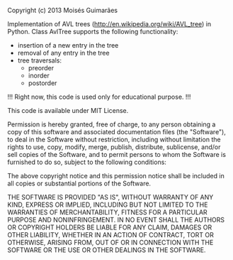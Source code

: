 Copyright (c) 2013 Moisés Guimarães

Implementation of AVL trees (http://en.wikipedia.org/wiki/AVL_tree) in Python.
Class AvlTree supports the following functionality:
 - insertion of a new entry in the tree
 - removal of any entry in the tree
 - tree traversals:
    - preorder
    - inorder
    - postorder

!!! Right now, this code is used only for educational purpose. !!!

This code is available under MIT License.

Permission is hereby granted, free of charge, to any person obtaining a copy
of this software and associated documentation files (the "Software"), to deal
in the Software without restriction, including without limitation the rights
to use, copy, modify, merge, publish, distribute, sublicense, and/or sell
copies of the Software, and to permit persons to whom the Software is
furnished to do so, subject to the following conditions:

The above copyright notice and this permission notice shall be included in
all copies or substantial portions of the Software.

THE SOFTWARE IS PROVIDED "AS IS", WITHOUT WARRANTY OF ANY KIND, EXPRESS OR
IMPLIED, INCLUDING BUT NOT LIMITED TO THE WARRANTIES OF MERCHANTABILITY,
FITNESS FOR A PARTICULAR PURPOSE AND NONINFRINGEMENT. IN NO EVENT SHALL THE
AUTHORS OR COPYRIGHT HOLDERS BE LIABLE FOR ANY CLAIM, DAMAGES OR OTHER
LIABILITY, WHETHER IN AN ACTION OF CONTRACT, TORT OR OTHERWISE, ARISING FROM,
OUT OF OR IN CONNECTION WITH THE SOFTWARE OR THE USE OR OTHER DEALINGS IN
THE SOFTWARE.
